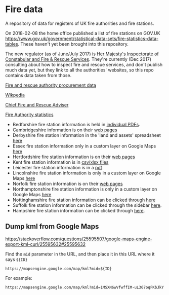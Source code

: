 # Fire data

A repository of data for registers of UK fire authorities and fire stations.

On 2018-02-08 the home office published a list of fire stations on GOV.UK
https://www.gov.uk/government/statistical-data-sets/fire-statistics-data-tables.
These haven't yet been brought into this repository.

The new regulator (as of June/July 2017) is [Her Majesty's Inspectorate of
Constabular and Fire & Rescue
Services](https://www.justiceinspectorates.gov.uk/hmicfrs/fire-and-rescue-services/).
They're currently (Dec 2017) consulting about how to inspect fire and rescue
services, and don't publish much data yet, but they link to all the authorities'
websites, so this repo contains data taken from those.

[Fire and rescue authority procurement
data](https://www.gov.uk/government/publications/fire-and-rescue-authority-procurement-data)

[Wikpedia](https://en.wikipedia.org/wiki/Fire_services_in_the_United_Kingdom)

[Chief Fire and Rescue
Adviser](https://www.gov.uk/government/organisations/chief-fire-and-rescue-adviser-unit)

[Fire Authority statistics](https://www.gov.uk/government/statistics/fire-and-rescue-authorities-operational-statistics-bulletin-for-england-2015-to-2016)

* Bedforshire fire station information is held in [individual
PDFs](https://www.bedsfire.com/AboutUs/StnComSafPlns/Pages/default.aspx).
* Cambridgeshire information is on their [web
  pages](http://www.cambsfire.gov.uk/find-a-fire-station-393.aspx)
* Derbyshire fire station information in the 'land and assets' spreadsheet
    [here](http://www.derbys-fire.gov.uk/about-us-our-vision/lists-and-registers/)
* Essex fire station information only in a custom layer on Google Maps
    [here](http://www.essex-fire.gov.uk/locations/)
* Hertfordshire fire station information is on their
    [web pages](https://www.hertfordshire.gov.uk/services/fire-and-rescue/fire-station-locations/fire-station-locations.aspx)
* Kent fire station information is in [csv/xlsx
  files](http://www.kent.fire-uk.org/about-us/fire-stations/)
* Leicester fire station information is in a
  [pdf](http://www.leicestershire-fire.gov.uk/your-fire-service/who-we-are/locations-and-contacts/)
* Lincolnshire fire station information is only in a custom layer on Google Maps
  [here](https://www.lincolnshire.gov.uk/lincolnshire-fire-and-rescue/fire-stations)
* Norfolk fire station information is on their
  [web pages](http://www.norfolkfireservice.gov.uk/nfrs/your-local-station)
* Northamptonshire fire station information is only in a custom layer on Google
  Maps
  [here](http://www3.northamptonshire.gov.uk/councilservices/northamptonshire-fire-and-rescue-service/fire-stations/Pages/default.aspx)
* Nottinghamshire fire station information can be clicked through [here](https://www.notts-fire.gov.uk/our-stations)
* Suffolk fire station information can be clicked through the sidebar [here](https://www.suffolk.gov.uk/suffolk-fire-and-rescue-service/map-of-fire-stations-in-suffolk/aldeburgh-fire-station/).
* Hampshire fire station information can be clicked through [here](https://www.hantsfire.gov.uk/about-us/who-we-are/stations/).

## Dump kml from Google Maps

https://stackoverflow.com/questions/25595507/google-maps-engine-export-kml-curl/25595632#25595632

Find the `mid` parameter in the URL, and then place it in this URL where it says
`${ID}`

`https://mapsengine.google.com/map/kml?mid=${ID}`

For example:

`https://mapsengine.google.com/map/kml?mid=1MSXN6wVfwffIM-uL367oqFKbJkY`
